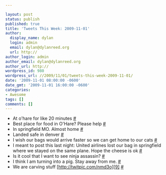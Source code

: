 ```yaml
---

layout: post
status: publish
published: true
title: 'Tweets This Week: 2009-11-01'
author:
  display_name: dylan
  login: admin
  email: dylan@dylanreed.org
  url: http://
author_login: admin
author_email: dylan@dylanreed.org
author_url: http://
wordpress_id: 980
wordpress_url: //2009/11/01/tweets-this-week-2009-11-01/
date: '2009-11-01 08:00:00 -0600'
date_gmt: '2009-11-01 16:00:00 -0600'
categories:
- Awesome
tags: []
comments: []
---
```


  * At o'hare for like 20 minutes [#][1]
  * Best place for food in O'Hare? Please help [#][2]
  * In springfield MO. Almost home [#][3]
  * Landed safe in denver [#][4]
  * I wish our bags would arrive faster so we can get home to our cats [#][5]
  * I meant to post this last night: United airlines lost our bag in springfield where we stayed on the same plane. Hope the cheese is ok [#][6]
  * Is it cool that I want to see ninja assassin? [#][7]
  * I think I am turning into a pig. Stay away from me. [#][8]
  * We are carving stuff [http://twitpic.com/nmd3o][9] [#][10]
  


   [1]: http://twitter.com/awesomeguy/statuses/5153093928
   [2]: http://twitter.com/awesomeguy/statuses/5153141653
   [3]: http://twitter.com/awesomeguy/statuses/5157044449
   [4]: http://twitter.com/awesomeguy/statuses/5160666431
   [5]: http://twitter.com/awesomeguy/statuses/5161549299
   [6]: http://twitter.com/awesomeguy/statuses/5177132223
   [7]: http://twitter.com/awesomeguy/statuses/5199691030
   [8]: http://twitter.com/awesomeguy/statuses/5201011443
   [9]: http://twitpic.com/nmd3o
   [10]: http://twitter.com/awesomeguy/statuses/5305738561


